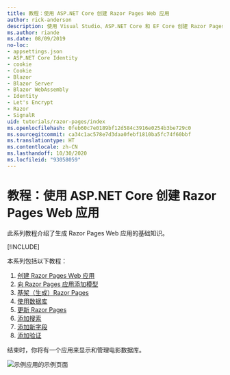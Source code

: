 ```yaml
---
title: 教程：使用 ASP.NET Core 创建 Razor Pages Web 应用
author: rick-anderson
description: 使用 Visual Studio、ASP.NET Core 和 EF Core 创建 Razor Pages Web 应用。
ms.author: riande
ms.date: 08/09/2019
no-loc:
- appsettings.json
- ASP.NET Core Identity
- cookie
- Cookie
- Blazor
- Blazor Server
- Blazor WebAssembly
- Identity
- Let's Encrypt
- Razor
- SignalR
uid: tutorials/razor-pages/index
ms.openlocfilehash: 0feb60c7e0189bf12d584c3916e0254b3be729c0
ms.sourcegitcommit: ca34c1ac578e7d3daa0febf1810ba5fc74f60bbf
ms.translationtype: HT
ms.contentlocale: zh-CN
ms.lasthandoff: 10/30/2020
ms.locfileid: "93058059"
---
```

# <a name="tutorial-create-a-no-locrazor-pages-web-app-with-aspnet-core"></a>教程：使用 ASP.NET Core 创建 Razor Pages Web 应用

此系列教程介绍了生成 Razor Pages Web 应用的基础知识。 

[!INCLUDE[](~/includes/advancedRP.md)]

本系列包括以下教程：

1. [创建 Razor Pages Web 应用](xref:tutorials/razor-pages/razor-pages-start)
1. [向 Razor Pages 应用添加模型](xref:tutorials/razor-pages/model)
1. [基架（生成）Razor Pages](xref:tutorials/razor-pages/page)
1. [使用数据库](xref:tutorials/razor-pages/sql)
1. [更新 Razor Pages](xref:tutorials/razor-pages/da1)
1. [添加搜索](xref:tutorials/razor-pages/search)
1. [添加新字段](xref:tutorials/razor-pages/new-field)
1. [添加验证](xref:tutorials/razor-pages/validation)

结束时，你将有一个应用来显示和管理电影数据库。

![示例应用的示例页面](index/_static/sample-page.png)
